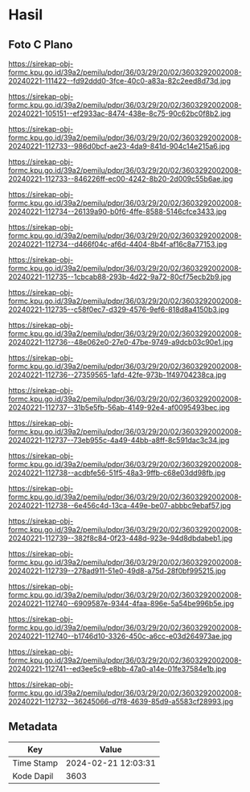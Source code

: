 # Hasil

## Foto C Plano

https://sirekap-obj-formc.kpu.go.id/39a2/pemilu/pdpr/36/03/29/20/02/3603292002008-20240221-111422--fd92ddd0-3fce-40c0-a83a-82c2eed8d73d.jpg

https://sirekap-obj-formc.kpu.go.id/39a2/pemilu/pdpr/36/03/29/20/02/3603292002008-20240221-105151--ef2933ac-8474-438e-8c75-90c62bc0f8b2.jpg

https://sirekap-obj-formc.kpu.go.id/39a2/pemilu/pdpr/36/03/29/20/02/3603292002008-20240221-112733--986d0bcf-ae23-4da9-841d-904c14e215a6.jpg

https://sirekap-obj-formc.kpu.go.id/39a2/pemilu/pdpr/36/03/29/20/02/3603292002008-20240221-112733--846226ff-ec00-4242-8b20-2d009c55b6ae.jpg

https://sirekap-obj-formc.kpu.go.id/39a2/pemilu/pdpr/36/03/29/20/02/3603292002008-20240221-112734--26139a90-b0f6-4ffe-8588-5146cfce3433.jpg

https://sirekap-obj-formc.kpu.go.id/39a2/pemilu/pdpr/36/03/29/20/02/3603292002008-20240221-112734--d466f04c-af6d-4404-8b4f-af16c8a77153.jpg

https://sirekap-obj-formc.kpu.go.id/39a2/pemilu/pdpr/36/03/29/20/02/3603292002008-20240221-112735--1cbcab88-293b-4d22-9a72-80cf75ecb2b9.jpg

https://sirekap-obj-formc.kpu.go.id/39a2/pemilu/pdpr/36/03/29/20/02/3603292002008-20240221-112735--c58f0ec7-d329-4576-9ef6-818d8a4150b3.jpg

https://sirekap-obj-formc.kpu.go.id/39a2/pemilu/pdpr/36/03/29/20/02/3603292002008-20240221-112736--48e062e0-27e0-47be-9749-a9dcb03c90e1.jpg

https://sirekap-obj-formc.kpu.go.id/39a2/pemilu/pdpr/36/03/29/20/02/3603292002008-20240221-112736--27359565-1afd-42fe-973b-1f49704238ca.jpg

https://sirekap-obj-formc.kpu.go.id/39a2/pemilu/pdpr/36/03/29/20/02/3603292002008-20240221-112737--31b5e5fb-56ab-4149-92e4-af0095493bec.jpg

https://sirekap-obj-formc.kpu.go.id/39a2/pemilu/pdpr/36/03/29/20/02/3603292002008-20240221-112737--73eb955c-4a49-44bb-a8ff-8c591dac3c34.jpg

https://sirekap-obj-formc.kpu.go.id/39a2/pemilu/pdpr/36/03/29/20/02/3603292002008-20240221-112738--acdbfe56-51f5-48a3-9ffb-c68e03dd98fb.jpg

https://sirekap-obj-formc.kpu.go.id/39a2/pemilu/pdpr/36/03/29/20/02/3603292002008-20240221-112738--6e456c4d-13ca-449e-be07-abbbc9ebaf57.jpg

https://sirekap-obj-formc.kpu.go.id/39a2/pemilu/pdpr/36/03/29/20/02/3603292002008-20240221-112739--382f8c84-0f23-448d-923e-94d8dbdabeb1.jpg

https://sirekap-obj-formc.kpu.go.id/39a2/pemilu/pdpr/36/03/29/20/02/3603292002008-20240221-112739--278ad911-51e0-49d8-a75d-28f0bf995215.jpg

https://sirekap-obj-formc.kpu.go.id/39a2/pemilu/pdpr/36/03/29/20/02/3603292002008-20240221-112740--6909587e-9344-4faa-896e-5a54be996b5e.jpg

https://sirekap-obj-formc.kpu.go.id/39a2/pemilu/pdpr/36/03/29/20/02/3603292002008-20240221-112740--b1746d10-3326-450c-a6cc-e03d264973ae.jpg

https://sirekap-obj-formc.kpu.go.id/39a2/pemilu/pdpr/36/03/29/20/02/3603292002008-20240221-112741--ed3ee5c9-e8bb-47a0-a14e-01fe37584e1b.jpg

https://sirekap-obj-formc.kpu.go.id/39a2/pemilu/pdpr/36/03/29/20/02/3603292002008-20240221-112732--36245066-d7f8-4639-85d9-a5583cf28993.jpg


## Metadata

| Key        | Value               |
| ---------- | ------------------- |
| Time Stamp | 2024-02-21 12:03:31 |
| Kode Dapil | 3603                |



